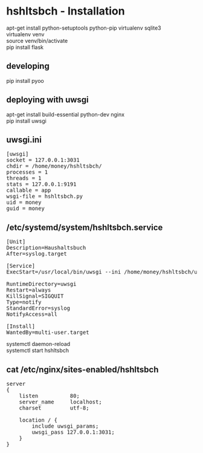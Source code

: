 # hshltsbch - Installation

apt-get install python-setuptools python-pip virtualenv sqlite3  
virtualenv venv  
source venv/bin/activate  
pip install flask  

## developing   
pip install pyoo   

## deploying with uwsgi
apt-get install build-essential python-dev nginx  
pip install uwsgi  

## uwsgi.ini 
<pre>
[uwsgi]  
socket = 127.0.0.1:3031  
chdir = /home/money/hshltsbch/  
processes = 1  
threads = 1  
stats = 127.0.0.1:9191  
callable = app  
wsgi-file = hshltsbch.py  
uid = money  
guid = money  
</pre>


## /etc/systemd/system/hshltsbch.service  
<pre>
[Unit] 
Description=Haushaltsbuch   
After=syslog.target  

[Service]  
ExecStart=/usr/local/bin/uwsgi --ini /home/money/hshltsbch/uwsgi.ini  

RuntimeDirectory=uwsgi  
Restart=always  
KillSignal=SIGQUIT  
Type=notify  
StandardError=syslog  
NotifyAccess=all  

[Install]  
WantedBy=multi-user.target  
</pre>

systemctl daemon-reload  
systemctl start hshltsbch  

## cat /etc/nginx/sites-enabled/hshltsbch 
<pre>
server  
{  
    listen          80;  
    server_name     localhost;  
    charset         utf-8;  
  
    location / {  
        include uwsgi_params;  
        uwsgi_pass 127.0.0.1:3031;  
    }  
} 
</pre>

